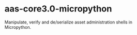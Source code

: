 # aas-core3.0-micropython
Manipulate, verify and de/serialize asset administration shells in Micropython. 

